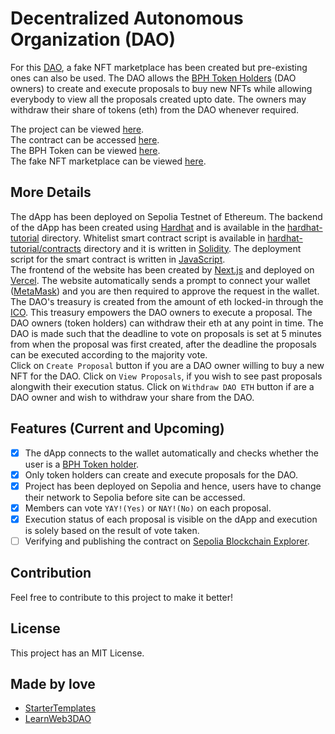 # Decentralized Autonomous Organization (DAO)

For this [DAO](https://ethereum.org/en/dao/), a fake NFT marketplace has been created but pre-existing ones can also be used. The DAO allows the [BPH Token Holders](https://sepolia.etherscan.io/token/0x27357ef37b72726dbd6a15b9f5e9ba9729327fcd#balances) (DAO owners) to create and execute proposals to buy new NFTs while allowing everybody to view all the proposals created upto date. The owners may withdraw their share of tokens (eth) from the DAO whenever required.

The project can be viewed [here](https://dao-omega-teal.vercel.app/). <br />
The contract can be accessed [here](https://sepolia.etherscan.io/address/0x1a3f436b9b7d72463ffba8f52b6f7a10756ddbf4). <br />
The BPH Token can be viewed [here](https://sepolia.etherscan.io/token/0x27357ef37b72726dbd6a15b9f5e9ba9729327fcd). <br />
The fake NFT marketplace can be viewed [here](https://sepolia.etherscan.io/address/0x9a804737b230c06e4ee01e5e4eb9f23d52855832).

## More Details

The dApp has been deployed on Sepolia Testnet of Ethereum. The backend of the dApp has been created using [Hardhat](https://hardhat.org/) and is available in the [hardhat-tutorial](https://github.com/Tanmay-Bhatnagar-03/ICO/tree/main/hardhat-tutorial) directory. Whitelist smart contract script is available in [hardhat-tutorial/contracts](https://github.com/Tanmay-Bhatnagar-03/ICO/tree/main/hardhat-tutorial/contracts) directory and it is written in [Solidity](https://soliditylang.org/). The deployment script for the smart contract is written in [JavaScript](https://developer.mozilla.org/en-US/docs/Web/javascript). <br />
The frontend of the website has been created by [Next.js](https://nextjs.org/) and deployed on [Vercel](https://vercel.com/). The website automatically sends a prompt to connect your wallet ([MetaMask](https://metamask.io/)) and you are then required to approve the request in the wallet.<br />
The DAO's treasury is created from the amount of eth locked-in through the [ICO](https://ico-two-henna.vercel.app/). This treasury empowers the DAO owners to execute a proposal. The DAO owners (token holders) can withdraw their eth at any point in time. The DAO is made such that the deadline to vote on proposals is set at 5 minutes from when the proposal was first created, after the deadline the proposals can be executed according to the majority vote.<br />
Click on `Create Proposal` button if you are a DAO owner willing to buy a new NFT for the DAO. Click on `View Proposals`, if you wish to see past proposals alongwith their execution status. Click on `Withdraw DAO ETH` button if are a DAO owner and wish to withdraw your share from the DAO.

## Features (Current and Upcoming)

- [x] The dApp connects to the wallet automatically and checks whether the user is a [BPH Token holder](https://sepolia.etherscan.io/token/0x27357ef37b72726dbd6a15b9f5e9ba9729327fcd#balances).
- [x] Only token holders can create and execute proposals for the DAO.
- [x] Project has been deployed on Sepolia and hence, users have to change their network to Sepolia before site can be accessed.
- [x] Members can vote `YAY!(Yes)` or `NAY!(No)` on each proposal.
- [x] Execution status of each proposal is visible on the dApp and execution is solely based on the result of vote taken.
- [ ] Verifying and publishing the contract on [Sepolia Blockchain Explorer](https://sepolia.etherscan.io/).

## Contribution

Feel free to contribute to this project to make it better!

## License

This project has an MIT License.

## Made by love

- [StarterTemplates](https://twitter.com/startertemp)
- [LearnWeb3DAO](https://learnweb3.io)
